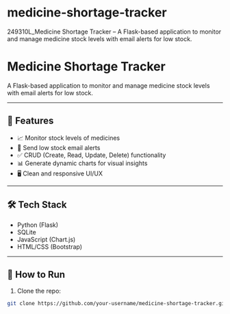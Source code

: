 # medicine-shortage-tracker
249310L_Medicine Shortage Tracker – A Flask-based application to monitor and manage medicine stock levels with email alerts for low stock.

# Medicine Shortage Tracker
A Flask-based application to monitor and manage medicine stock levels with email alerts for low stock.

---

## 🚀 Features
- 📈 Monitor stock levels of medicines
- 📩 Send low stock email alerts
- ✅ CRUD (Create, Read, Update, Delete) functionality
- 📊 Generate dynamic charts for visual insights
- 🖥️ Clean and responsive UI/UX

---

## 🛠️ Tech Stack
- Python (Flask)
- SQLite
- JavaScript (Chart.js)
- HTML/CSS (Bootstrap)

---

## 🚀 How to Run
1. Clone the repo:
```bash
git clone https://github.com/your-username/medicine-shortage-tracker.git
